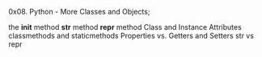 0x08. Python - More Classes and Objects;

the __init__ method
__str__ method
__repr__ method
Class and Instance Attributes
classmethods and staticmethods
Properties vs. Getters and Setters
str vs repr
